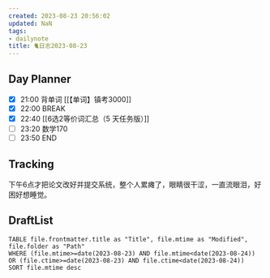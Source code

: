 ```yaml
---
created: 2023-08-23 20:56:02
updated: NaN
tags: 
- dailynote
title: 🐈日志2023-08-23
---
```


## Day Planner
- [x] 21:00 背单词 [[【单词】镇考3000]]
- [x] 22:00 BREAK
- [x] 22:40 [[6选2等价词汇总（5 天任务版）]]
- [ ] 23:20 数学170
- [ ] 23:50 END

## Tracking
下午6点才把论文改好并提交系统，整个人累瘫了，眼睛很干涩，一直流眼泪，好困好想睡觉。

## DraftList
<!--此处显示今日新增或修改的草稿或其它非文献笔记文件-->

```dataview
TABLE file.frontmatter.title as "Title", file.mtime as "Modified", file.folder as "Path"
WHERE (file.mtime>=date(2023-08-23) AND file.mtime<date(2023-08-24)) OR (file.ctime>=date(2023-08-23) AND file.ctime<date(2023-08-24))
SORT file.mtime desc
```
